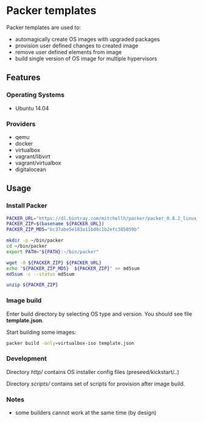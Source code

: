 # Packer templates

Packer templates are used to:

  - automagically create OS images with upgraded packages
  - provision user defined changes to created image
  - remove user defined elements from image
  - build single version of OS image for multiple hypervisors

## Features

### Operating Systems

  - Ubuntu 14.04

### Providers

  - qemu
  - docker
  - virtualbox
  - vagrant/libvirt
  - vagrant/virtualbox
  - digitalocean

## Usage

### Install Packer

```sh
PACKER_URL="https://dl.bintray.com/mitchellh/packer/packer_0.8.2_linux_amd64.zip"
PACKER_ZIP=$(basename ${PACKER_URL})
PACKER_ZIP_MD5="bc37abe5e183a11bd8c1b2efc385059b"

mkdir -p ~/bin/packer
cd ~/bin/packer
export PATH="${PATH}:~/bin/packer"

wget -O ${PACKER_ZIP} ${PACKER_URL}
echo "${PACKER_ZIP_MD5}  ${PACKER_ZIP}" >> md5sum
md5sum -c --status md5sum

unzip ${PACKER_ZIP}
```

### Image build

Enter build directory by selecting OS type and version.
You should see file **template.json**.

Start building some images:

```sh
packer build -only=virtualbox-iso template.json
```

### Development

Directory *http/* contains OS installer config files (preseed/kickstart/..)

Directory *scripts/* contains set of scripts for provision after image build.

### Notes

- some builders cannot work at the same time (by design)
